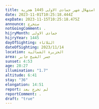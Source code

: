 ```yaml
---
title: استهلال شهر جمادى الاولى 1445 هجرية
date: 2023-11-01T10:25:18.444Z
expDate: 2023-11-15T10:25:18.475Z
announce: ستخرج
notGoingComment: .
hijryMonth: جمادى الاولى
hijryYear: 1445
dayOfSighting: الثلاثاء
dateOfSighting: 2023/11/14
location: الجزيرة الشمالية
area: جسر الشيخ جابر
sunset: 4:53
age: 28:27
illumination: "1.7"
altitude: 6:41
stay: "36"
elongation: 14:51
report: لم تخرج بعد
reportComment: .
draft: "true"
---
```

